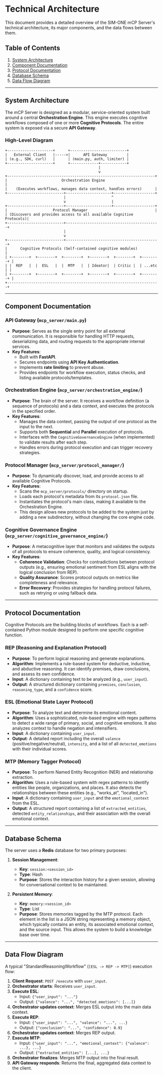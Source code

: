 # Technical Architecture

This document provides a detailed overview of the SIM-ONE mCP Server's technical architecture, its major components, and the data flows between them.

## Table of Contents
1.  [System Architecture](#system-architecture)
2.  [Component Documentation](#component-documentation)
3.  [Protocol Documentation](#protocol-documentation)
4.  [Database Schema](#database-schema)
5.  [Data Flow Diagram](#data-flow-diagram)

---

## System Architecture

The mCP Server is designed as a modular, service-oriented system built around a central **Orchestration Engine**. This engine executes cognitive workflows composed of one or more **Cognitive Protocols**. The entire system is exposed via a secure **API Gateway**.

### High-Level Diagram

```
+---------------------+      +--------------------------+
|   External Client   |----->|      API Gateway         |
| (e.g., SDK, curl)   |      | (main.py, auth, limiter) |
+---------------------+      +-------------+------------+
                                           |
                                           v
+--------------------------------------------------------------------+
|                         Orchestration Engine                         |
|    (Executes workflows, manages data context, handles errors)      |
+--------------------------+---------------------+-------------------+
                           |                     ^
                           v                     |
+--------------------------+---------------------+-------------------+
|                     Protocol Manager                               |
| (Discovers and provides access to all available Cognitive Protocols)|
+--------------------------+-------------------------------------------+
                           |
                           v
+--------------------------+-------------------------------------------+
|      Cognitive Protocols (Self-contained cognitive modules)          |
| +--------+  +--------+  +--------+  +--------+  +--------+  +--------+ |
| |  REP   |  |  ESL   |  |  MTP   |  | Ideator|  | Critic |  | ...etc | |
| +--------+  +--------+  +--------+  +--------+  +--------+  +--------+ |
+----------------------------------------------------------------------+
```

---

## Component Documentation

### API Gateway (`mcp_server/main.py`)
*   **Purpose**: Serves as the single entry point for all external communication. It is responsible for handling HTTP requests, deserializing data, and routing requests to the appropriate internal services.
*   **Key Features**:
    *   Built with **FastAPI**.
    *   Secures endpoints using **API Key Authentication**.
    *   Implements **rate limiting** to prevent abuse.
    *   Provides endpoints for workflow execution, status checks, and listing available protocols/templates.

### Orchestration Engine (`mcp_server/orchestration_engine/`)
*   **Purpose**: The brain of the server. It receives a workflow definition (a sequence of protocols) and a data context, and executes the protocols in the specified order.
*   **Key Features**:
    *   Manages the data context, passing the output of one protocol as the input to the next.
    *   Supports both **Sequential** and **Parallel** execution of protocols.
    *   Interfaces with the `CognitiveGovernanceEngine` (when implemented) to validate results after each step.
    *   Handles errors during protocol execution and can trigger recovery strategies.

### Protocol Manager (`mcp_server/protocol_manager/`)
*   **Purpose**: To dynamically discover, load, and provide access to all available Cognitive Protocols.
*   **Key Features**:
    *   Scans the `mcp_server/protocols/` directory on startup.
    *   Loads each protocol's metadata from its `protocol.json` file.
    *   Instantiates the protocol's main class, making it available to the Orchestration Engine.
    *   This design allows new protocols to be added to the system just by adding a new subdirectory, without changing the core engine code.

### Cognitive Governance Engine (`mcp_server/cognitive_governance_engine/`)
*   **Purpose**: A metacognitive layer that monitors and validates the outputs of all protocols to ensure coherence, quality, and logical consistency.
*   **Key Features**:
    *   **Coherence Validation**: Checks for contradictions between protocol outputs (e.g., ensuring emotional sentiment from ESL aligns with the logical conclusion from REP).
    *   **Quality Assurance**: Scores protocol outputs on metrics like completeness and relevance.
    *   **Error Recovery**: Provides strategies for handling protocol failures, such as retrying or using fallback data.

---

## Protocol Documentation

Cognitive Protocols are the building blocks of workflows. Each is a self-contained Python module designed to perform one specific cognitive function.

### REP (Reasoning and Explanation Protocol)
*   **Purpose**: To perform logical reasoning and generate explanations.
*   **Algorithm**: Implements a rule-based system for deductive, inductive, and abductive reasoning. It can identify premises, draw conclusions, and assess its own confidence.
*   **Input**: A dictionary containing text to be analyzed (e.g., `user_input`).
*   **Output**: A structured dictionary containing `premises`, `conclusion`, `reasoning_type`, and a `confidence` score.

### ESL (Emotional State Layer Protocol)
*   **Purpose**: To analyze text and determine its emotional content.
*   **Algorithm**: Uses a sophisticated, rule-based engine with regex patterns to detect a wide range of primary, social, and cognitive emotions. It also analyzes context to handle negation and intensifiers.
*   **Input**: A dictionary containing `user_input`.
*   **Output**: A detailed report including the overall `valence` (positive/negative/neutral), `intensity`, and a list of all `detected_emotions` with their individual scores.

### MTP (Memory Tagger Protocol)
*   **Purpose**: To perform Named Entity Recognition (NER) and relationship extraction.
*   **Algorithm**: Uses a rule-based system with regex patterns to identify entities like people, organizations, and places. It also detects the relationships between these entities (e.g., "works_at", "located_in").
*   **Input**: A dictionary containing `user_input` and the `emotional_context` from the ESL.
*   **Output**: A structured report containing a list of `extracted_entities`, detected `entity_relationships`, and their association with the overall emotional context.

---

## Database Schema

The server uses a **Redis** database for two primary purposes:

1.  **Session Management**:
    *   **Key**: `session:<session_id>`
    *   **Type**: Hash
    *   **Purpose**: Stores the interaction history for a given session, allowing for conversational context to be maintained.

2.  **Persistent Memory**:
    *   **Key**: `memory:<session_id>`
    *   **Type**: List
    *   **Purpose**: Stores memories tagged by the MTP protocol. Each element in the list is a JSON string representing a memory object, which typically contains an entity, its associated emotional context, and the source input. This allows the system to build a knowledge base over time.

---

## Data Flow Diagram

A typical "StandardReasoningWorkflow" (`[ESL -> REP -> MTP]`) execution flow:

1.  **Client Request**: `POST /execute` with `user_input`.
2.  **Orchestrator starts**: Receives `user_input`.
3.  **Execute ESL**:
    *   Input: `{"user_input": "..."}`
    *   Output: `{"valence": "...", "detected_emotions": [...]}`
4.  **Orchestrator updates context**: Merges ESL output into the main data context.
5.  **Execute REP**:
    *   Input: `{"user_input": "...", "valence": "...", ...}`
    *   Output: `{"conclusion": "...", "confidence": 0.9}`
6.  **Orchestrator updates context**: Merges REP output.
7.  **Execute MTP**:
    *   Input: `{"user_input": "...", "emotional_context": {"valence": ...}, ...}`
    *   Output: `{"extracted_entities": [...], ...}`
8.  **Orchestrator finalizes**: Merges MTP output into the final result.
9.  **API Gateway responds**: Returns the final, aggregated data context to the client.

